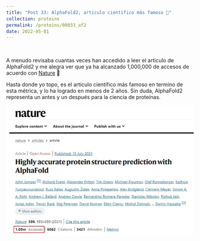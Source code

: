 ```yaml
---
title: "Post 33: AlphaFold2, articulo científico más famoso 🎉"
collection: proteins
permalink: /proteins/00033_af2
date: 2022-05-01
---
```


&nbsp;


A menudo revisaba cuantas veces han accedido a leer el artículo de AlphaFold2 y me alegra ver que ya ha alcanzado 1,000,000 de accesos de acuerdo con [Nature](https://www.nature.com/articles/s41586-021-03819-2) 🥳

Hasta donde yo topo, es el articulo científico más famoso en termino de esta métrica, y lo ha logrado en menos de 2 años. Sin duda, AlphaFold2 representa un antes y un después para la ciencia de proteínas.

![img](/images/proteins/00032_af2.jpg)


